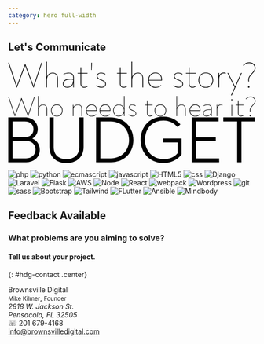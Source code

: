 ```yaml
---
category: hero full-width
---
```

<script>const portfolio = {{ site.data.portfolio | jsonify }};</script>
<section id="hero">

  <h1>Let's Communicate</h1>
<svg viewBox="0 0 655 90" version="1.1">
    <g transform="matrix(1,0,0,1,-68.6932,-22.702)">
        <g id=whatsthestory transform="matrix(1,0,0,1,-7.358,-70.083)">
            <path d="M163.603,95.665L144.691,151.441C144.076,153.375 143.46,155.149 142.844,157.131C142.243,155.313 141.634,153.435 140.947,151.633L121.267,99.313L120.307,99.313L100.339,152.593C99.856,153.961 99.306,155.531 98.801,156.907C98.298,155.555 97.749,154.054 97.267,152.689L77.971,95.665L76.051,95.665L76.051,95.857L98.227,161.425L98.995,161.425L119.539,106.801C119.925,105.72 120.373,104.639 120.784,103.457C121.172,104.617 121.572,105.664 122.035,106.897L142.579,161.425L143.347,161.425L165.523,95.857L165.523,95.665L163.603,95.665Z" style="fill-rule:nonzero;"/>
            <path d="M193.747,121.873C185.195,121.873 179.863,127.577 178.291,133.312L178.291,92.785L176.371,92.785L176.371,160.945L178.291,160.945L178.291,141.745C178.291,130.897 185.011,123.697 193.459,123.697C202.387,123.697 205.555,129.457 205.555,137.425L205.555,160.945L207.475,160.945L207.475,137.425C207.475,128.401 203.251,121.873 193.747,121.873L193.747,121.873Z" style="fill-rule:nonzero;"/>
            <path d="M235.795,121.873C231.667,121.873 226.867,122.929 222.163,125.233L222.835,126.865C227.251,124.753 231.859,123.697 235.795,123.697C243.091,123.697 247.891,126.769 247.891,134.545L247.891,138.385C245.875,138.097 243.955,138.001 240.691,138.001C230.419,138.001 220.627,141.745 220.627,151.249C220.627,157.969 225.907,161.617 232.627,161.617C240.045,161.617 246.544,157.76 248.083,149.416L248.083,160.945L249.811,160.945L249.811,134.545C249.811,125.713 244.339,121.873 235.795,121.873ZM232.531,159.793C227.251,159.793 222.547,157.009 222.547,151.153C222.547,143.377 230.419,139.825 240.403,139.825C243.763,139.825 245.107,139.825 247.891,140.209C247.891,153.265 242.323,159.793 232.531,159.793Z" style="fill-rule:nonzero;"/>
            <path d="M277.459,161.617C281.491,161.617 284.947,159.505 287.251,157.489L286.099,156.049C283.699,158.161 280.627,159.793 277.459,159.793C271.795,159.793 269.299,156.241 269.299,150.865L269.299,124.369L285.907,124.369L285.907,122.545L269.299,122.545L269.299,107.761L267.379,107.761L267.379,122.545L259.795,122.545L259.795,124.177L267.379,124.369L267.379,150.865C267.379,157.681 271.219,161.617 277.459,161.617Z" style="fill-rule:nonzero;"/>
            <path d="M295.699,114.769L296.947,114.769L297.619,95.665L295.699,95.665L295.699,114.769Z" style="fill-rule:nonzero;"/>
            <path d="M322.675,161.617C329.587,161.617 334.867,157.681 334.867,151.921C334.867,145.777 329.107,142.801 322.963,140.401C317.299,138.193 312.115,136.081 312.115,131.089C312.115,126.097 316.819,123.697 322.099,123.697C325.939,123.697 329.395,125.041 332.371,126.865L333.235,125.329C330.259,123.313 326.419,121.873 322.099,121.873C316.147,121.873 310.195,124.849 310.195,131.089C310.195,137.329 316.531,139.921 322.195,142.129C328.435,144.529 332.947,146.929 332.947,151.921C332.947,156.433 329.011,159.793 322.675,159.793C318.163,159.793 313.843,158.161 310.003,155.281L308.947,156.913C312.979,159.985 317.683,161.617 322.675,161.617Z" style="fill-rule:nonzero;"/>
            <path d="M381.619,161.617C385.651,161.617 389.107,159.505 391.411,157.489L390.259,156.049C387.859,158.161 384.787,159.793 381.619,159.793C375.955,159.793 373.459,156.241 373.459,150.865L373.459,124.369L390.067,124.369L390.067,122.545L373.459,122.545L373.459,107.761L371.539,107.761L371.539,122.545L363.955,122.545L363.955,124.177L371.539,124.369L371.539,150.865C371.539,157.681 375.379,161.617 381.619,161.617Z" style="fill-rule:nonzero;"/>
            <path d="M419.443,121.873C410.891,121.873 405.559,127.577 403.987,133.312L403.987,92.785L402.067,92.785L402.067,160.945L403.987,160.945L403.987,141.745C403.987,130.897 410.707,123.697 419.155,123.697C428.083,123.697 431.251,129.457 431.251,137.425L431.251,160.945L433.171,160.945L433.171,137.425C433.171,128.401 428.947,121.873 419.443,121.873L419.443,121.873Z" style="fill-rule:nonzero;"/>
            <path d="M465.523,121.585C453.427,121.585 446.419,131.185 446.419,141.745C446.419,152.977 454.003,161.905 465.715,161.905C472.627,161.905 477.043,159.697 480.883,156.241L479.827,154.801C476.179,158.161 472.531,160.081 465.715,160.081C456.58,160.081 448.803,153.474 448.359,142.897L482.995,142.897C483.066,142.043 483.102,141.198 483.102,140.365C483.102,129.978 477.521,121.585 465.523,121.585L465.523,121.585ZM465.523,123.409C476.511,123.409 481.527,131.035 481.201,141.073L448.355,141.073C448.743,130.597 456.178,123.409 465.523,123.409L465.523,123.409Z" style="fill-rule:nonzero;"/>
            <path d="M526.771,161.617C533.683,161.617 538.963,157.681 538.963,151.921C538.963,145.777 533.203,142.801 527.059,140.401C521.395,138.193 516.211,136.081 516.211,131.089C516.211,126.097 520.915,123.697 526.195,123.697C530.035,123.697 533.491,125.041 536.467,126.865L537.331,125.329C534.355,123.313 530.515,121.873 526.195,121.873C520.243,121.873 514.291,124.849 514.291,131.089C514.291,137.329 520.627,139.921 526.291,142.129C532.531,144.529 537.043,146.929 537.043,151.921C537.043,156.433 533.107,159.793 526.771,159.793C522.259,159.793 517.939,158.161 514.099,155.281L513.043,156.913C517.075,159.985 521.779,161.617 526.771,161.617Z" style="fill-rule:nonzero;"/>
            <path d="M563.923,161.617C567.955,161.617 571.411,159.505 573.715,157.489L572.563,156.049C570.163,158.161 567.091,159.793 563.923,159.793C558.259,159.793 555.763,156.241 555.763,150.865L555.763,124.369L572.371,124.369L572.371,122.545L555.763,122.545L555.763,107.761L553.843,107.761L553.843,122.545L546.259,122.545L546.259,124.177L553.843,124.369L553.843,150.865C553.843,157.681 557.683,161.617 563.923,161.617Z" style="fill-rule:nonzero;"/>
            <path d="M598.963,161.809C610.387,161.809 618.547,153.457 618.547,141.745C618.547,129.937 610.387,121.585 598.963,121.585C587.539,121.585 579.379,129.937 579.379,141.745C579.379,153.457 587.539,161.809 598.963,161.809ZM598.963,159.985C588.691,159.985 581.299,152.401 581.299,141.745C581.299,130.993 588.691,123.409 598.963,123.409C609.235,123.409 616.627,130.993 616.627,141.745C616.627,152.401 609.235,159.985 598.963,159.985Z" style="fill-rule:nonzero;"/>
            <path d="M646.387,121.777C638.694,121.777 635.585,126.912 634.283,130.64L634.195,122.545L632.371,122.545L632.371,160.945L634.291,160.945L634.291,139.633C634.291,130.225 638.803,123.601 646.099,123.601C648.403,123.601 649.651,123.985 651.379,124.561L651.955,122.833C650.323,122.161 648.691,121.777 646.387,121.777L646.387,121.777Z" style="fill-rule:nonzero;"/>
            <path d="M692.275,122.545L677.875,154.705C677.297,156.026 676.79,157.134 676.233,158.394C675.646,157.162 675.247,156.373 674.419,154.801L658.291,122.545L656.275,122.545L656.275,122.737L675.301,160.601L665.683,181.873L665.683,182.065L667.699,182.065L694.291,122.737L694.291,122.545L692.275,122.545Z" style="fill-rule:nonzero;"/>
            <path d="M711.475,145.393L713.395,145.393C713.285,144.165 713.23,143.037 713.23,141.994C713.23,134.88 715.738,131.674 719.923,127.153C726.355,120.241 730.387,116.689 730.387,109.009C730.387,101.905 724.627,94.705 714.259,94.705C707.635,94.705 702.259,96.913 697.555,102.193L698.899,103.537C703.219,98.545 708.019,96.529 714.259,96.529C722.419,96.529 728.467,101.809 728.467,109.009C728.467,116.209 724.531,119.377 718.675,125.809C714.43,130.479 711.311,134.098 711.311,142.045C711.311,143.083 711.364,144.195 711.475,145.393L711.475,145.393ZM712.627,161.905C713.683,161.905 714.739,161.233 714.739,159.793C714.739,158.353 713.683,157.681 712.627,157.681C711.571,157.681 710.515,158.353 710.515,159.793C710.515,161.233 711.571,161.905 712.627,161.905Z" style="fill-rule:nonzero;"/>
        </g>
    </g>
</svg>
<svg viewBox="0 0 837 70">
    <g transform="matrix(1,0,0,1,-66.487,-111.159)">
        <g id=whoneedstohearit transform="matrix(1,0,0,1,-9.5642,18.3743)">
            <path d="M163.603,95.665L144.691,151.441C144.076,153.375 143.46,155.149 142.844,157.131C142.243,155.313 141.634,153.435 140.947,151.633L121.267,99.313L120.307,99.313L100.339,152.593C99.856,153.961 99.306,155.531 98.801,156.907C98.298,155.555 97.749,154.054 97.267,152.689L77.971,95.665L76.051,95.665L76.051,95.857L98.227,161.425L98.995,161.425L119.539,106.801C119.925,105.72 120.373,104.639 120.784,103.457C121.172,104.617 121.572,105.664 122.035,106.897L142.579,161.425L143.347,161.425L165.523,95.857L165.523,95.665L163.603,95.665Z" style="fill-rule:nonzero;"/>
            <path d="M193.747,121.873C185.195,121.873 179.863,127.577 178.291,133.312L178.291,92.785L176.371,92.785L176.371,160.945L178.291,160.945L178.291,141.745C178.291,130.897 185.011,123.697 193.459,123.697C202.387,123.697 205.555,129.457 205.555,137.425L205.555,160.945L207.475,160.945L207.475,137.425C207.475,128.401 203.251,121.873 193.747,121.873L193.747,121.873Z" style="fill-rule:nonzero;"/>
            <path d="M240.307,161.809C251.731,161.809 259.891,153.457 259.891,141.745C259.891,129.937 251.731,121.585 240.307,121.585C228.883,121.585 220.723,129.937 220.723,141.745C220.723,153.457 228.883,161.809 240.307,161.809ZM240.307,159.985C230.035,159.985 222.643,152.401 222.643,141.745C222.643,130.993 230.035,123.409 240.307,123.409C250.579,123.409 257.971,130.993 257.971,141.745C257.971,152.401 250.579,159.985 240.307,159.985Z" style="fill-rule:nonzero;"/>
            <path d="M312.307,121.873C303.625,121.873 298.115,126.964 296.553,130.92L296.467,122.545L294.643,122.545L294.643,160.945L296.563,160.945L296.563,138.193C296.563,128.785 304.147,123.697 312.211,123.697C321.523,123.697 323.827,129.553 323.827,137.617L323.827,160.945L325.747,160.945L325.747,137.425C325.747,128.497 322.387,121.873 312.307,121.873Z" style="fill-rule:nonzero;"/>
            <path d="M358.099,121.585C346.003,121.585 338.995,131.185 338.995,141.745C338.995,152.977 346.579,161.905 358.291,161.905C365.203,161.905 369.619,159.697 373.459,156.241L372.403,154.801C368.755,158.161 365.107,160.081 358.291,160.081C349.156,160.081 341.379,153.474 340.935,142.897L375.571,142.897C375.642,142.043 375.678,141.198 375.678,140.365C375.678,129.978 370.097,121.585 358.099,121.585L358.099,121.585ZM358.099,123.409C369.087,123.409 374.103,131.035 373.777,141.073L340.931,141.073C341.319,130.597 348.754,123.409 358.099,123.409L358.099,123.409Z" style="fill-rule:nonzero;"/>
            <path d="M404.083,121.585C391.987,121.585 384.979,131.185 384.979,141.745C384.979,152.977 392.563,161.905 404.275,161.905C411.187,161.905 415.603,159.697 419.443,156.241L418.387,154.801C414.739,158.161 411.091,160.081 404.275,160.081C395.14,160.081 387.363,153.474 386.919,142.897L421.555,142.897C421.626,142.043 421.662,141.198 421.662,140.365C421.662,129.978 416.081,121.585 404.083,121.585L404.083,121.585ZM404.083,123.409C415.071,123.409 420.087,131.035 419.761,141.073L386.915,141.073C387.303,130.597 394.738,123.409 404.083,123.409L404.083,123.409Z" style="fill-rule:nonzero;"/>
            <path d="M467.443,92.785L467.443,123.217C467.443,126.735 467.443,129.302 467.571,133.534C464.971,126.65 458.418,121.873 449.971,121.873C437.875,121.873 430.963,131.473 430.963,141.745C430.963,152.113 438.067,161.617 449.971,161.617C458.536,161.617 464.747,156.987 467.555,150.044L467.635,160.945L469.363,160.945L469.363,92.785L467.443,92.785ZM449.971,159.793C439.315,159.793 432.883,151.153 432.883,141.745C432.883,132.433 439.027,123.697 449.971,123.697C461.587,123.697 467.443,132.817 467.443,141.745C467.443,150.673 461.587,159.793 449.971,159.793Z" style="fill-rule:nonzero;"/>
            <path d="M496.627,161.617C503.539,161.617 508.819,157.681 508.819,151.921C508.819,145.777 503.059,142.801 496.915,140.401C491.251,138.193 486.067,136.081 486.067,131.089C486.067,126.097 490.771,123.697 496.051,123.697C499.891,123.697 503.347,125.041 506.323,126.865L507.187,125.329C504.211,123.313 500.371,121.873 496.051,121.873C490.099,121.873 484.147,124.849 484.147,131.089C484.147,137.329 490.483,139.921 496.147,142.129C502.387,144.529 506.899,146.929 506.899,151.921C506.899,156.433 502.963,159.793 496.627,159.793C492.115,159.793 487.795,158.161 483.955,155.281L482.899,156.913C486.931,159.985 491.635,161.617 496.627,161.617Z" style="fill-rule:nonzero;"/>
            <path d="M555.571,161.617C559.603,161.617 563.059,159.505 565.363,157.489L564.211,156.049C561.811,158.161 558.739,159.793 555.571,159.793C549.907,159.793 547.411,156.241 547.411,150.865L547.411,124.369L564.019,124.369L564.019,122.545L547.411,122.545L547.411,107.761L545.491,107.761L545.491,122.545L537.907,122.545L537.907,124.177L545.491,124.369L545.491,150.865C545.491,157.681 549.331,161.617 555.571,161.617Z" style="fill-rule:nonzero;"/>
            <path d="M590.611,161.809C602.035,161.809 610.195,153.457 610.195,141.745C610.195,129.937 602.035,121.585 590.611,121.585C579.187,121.585 571.027,129.937 571.027,141.745C571.027,153.457 579.187,161.809 590.611,161.809ZM590.611,159.985C580.339,159.985 572.947,152.401 572.947,141.745C572.947,130.993 580.339,123.409 590.611,123.409C600.883,123.409 608.275,130.993 608.275,141.745C608.275,152.401 600.883,159.985 590.611,159.985Z" style="fill-rule:nonzero;"/>
            <path d="M662.323,121.873C653.771,121.873 648.439,127.577 646.867,133.312L646.867,92.785L644.947,92.785L644.947,160.945L646.867,160.945L646.867,141.745C646.867,130.897 653.587,123.697 662.035,123.697C670.963,123.697 674.131,129.457 674.131,137.425L674.131,160.945L676.051,160.945L676.051,137.425C676.051,128.401 671.827,121.873 662.323,121.873L662.323,121.873Z" style="fill-rule:nonzero;"/>
            <path d="M708.403,121.585C696.307,121.585 689.299,131.185 689.299,141.745C689.299,152.977 696.883,161.905 708.595,161.905C715.507,161.905 719.923,159.697 723.763,156.241L722.707,154.801C719.059,158.161 715.411,160.081 708.595,160.081C699.46,160.081 691.683,153.474 691.239,142.897L725.875,142.897C725.946,142.043 725.982,141.198 725.982,140.365C725.982,129.978 720.401,121.585 708.403,121.585L708.403,121.585ZM708.403,123.409C719.391,123.409 724.407,131.035 724.081,141.073L691.235,141.073C691.623,130.597 699.058,123.409 708.403,123.409L708.403,123.409Z" style="fill-rule:nonzero;"/>
            <path d="M750.355,121.873C746.227,121.873 741.427,122.929 736.723,125.233L737.395,126.865C741.811,124.753 746.419,123.697 750.355,123.697C757.651,123.697 762.451,126.769 762.451,134.545L762.451,138.385C760.435,138.097 758.515,138.001 755.251,138.001C744.979,138.001 735.187,141.745 735.187,151.249C735.187,157.969 740.467,161.617 747.187,161.617C754.605,161.617 761.104,157.76 762.643,149.416L762.643,160.945L764.371,160.945L764.371,134.545C764.371,125.713 758.899,121.873 750.355,121.873ZM747.091,159.793C741.811,159.793 737.107,157.009 737.107,151.153C737.107,143.377 744.979,139.825 754.963,139.825C758.323,139.825 759.667,139.825 762.451,140.209C762.451,153.265 756.883,159.793 747.091,159.793Z" style="fill-rule:nonzero;"/>
            <path d="M795.283,121.777C787.59,121.777 784.481,126.912 783.179,130.64L783.091,122.545L781.267,122.545L781.267,160.945L783.187,160.945L783.187,139.633C783.187,130.225 787.699,123.601 794.995,123.601C797.299,123.601 798.547,123.985 800.275,124.561L800.851,122.833C799.219,122.161 797.587,121.777 795.283,121.777L795.283,121.777Z" style="fill-rule:nonzero;"/>
            <path d="M832.284,107.639C833.366,107.639 834.217,106.789 834.217,105.706C834.217,104.623 833.366,103.772 832.284,103.772C831.201,103.772 830.35,104.623 830.35,105.706C830.35,106.789 831.201,107.639 832.284,107.639ZM831.283,160.945L833.203,160.945L833.203,122.545L831.283,122.545L831.283,160.945Z" style="fill-rule:nonzero;"/>
            <path d="M863.155,161.617C867.187,161.617 870.643,159.505 872.947,157.489L871.795,156.049C869.395,158.161 866.323,159.793 863.155,159.793C857.491,159.793 854.995,156.241 854.995,150.865L854.995,124.369L871.603,124.369L871.603,122.545L854.995,122.545L854.995,107.761L853.075,107.761L853.075,122.545L845.491,122.545L845.491,124.177L853.075,124.369L853.075,150.865C853.075,157.681 856.915,161.617 863.155,161.617Z" style="fill-rule:nonzero;"/>
            <path d="M893.395,145.393L895.315,145.393C895.205,144.165 895.15,143.037 895.15,141.994C895.15,134.88 897.658,131.674 901.843,127.153C908.275,120.241 912.307,116.689 912.307,109.009C912.307,101.905 906.547,94.705 896.179,94.705C889.555,94.705 884.179,96.913 879.475,102.193L880.819,103.537C885.139,98.545 889.939,96.529 896.179,96.529C904.339,96.529 910.387,101.809 910.387,109.009C910.387,116.209 906.451,119.377 900.595,125.809C896.35,130.479 893.231,134.098 893.231,142.045C893.231,143.083 893.284,144.195 893.395,145.393L893.395,145.393ZM894.547,161.905C895.603,161.905 896.659,161.233 896.659,159.793C896.659,158.353 895.603,157.681 894.547,157.681C893.491,157.681 892.435,158.353 892.435,159.793C892.435,161.233 893.491,161.905 894.547,161.905Z" style="fill-rule:nonzero;"/>
        </g>
    </g>
</svg>
</section>
<section>
<div class="box green"></div>
<div class="box orange"></div>
<div class="box grey"></div>
<svg viewBox="0 0 360 68">
    <g transform="matrix(1,0,0,1,-72.2977,-280.946)">
        <g id="budget" transform="matrix(1,0,0,1,-11.0495,186.433)">
            <path class="black" d="M118.291,126.385C123.091,123.601 126.259,118.801 126.259,112.465C126.259,102.577 118.003,95.665 107.731,95.665L83.347,95.665L83.347,160.945L109.363,160.945C120.787,160.945 129.235,153.457 129.235,142.801C129.235,135.505 124.915,129.169 118.291,126.385ZM89.587,101.425L107.251,101.425C114.547,101.425 120.019,105.649 120.019,112.465C120.019,119.953 115.315,124.081 107.539,124.081L89.587,124.081L89.587,101.425ZM109.171,155.185L89.587,155.185L89.587,129.841L109.555,129.841C117.331,129.841 122.995,134.929 122.995,142.417C122.995,150.289 117.139,155.185 109.171,155.185Z" style="fill-rule:nonzero;"/>
            <path class="black" d="M168.115,162.097C181.843,162.097 192.979,153.937 192.979,138.577L192.979,95.665L186.739,95.665L186.739,138.481C186.739,150.481 178.963,156.337 168.115,156.337C157.075,156.337 149.395,150.481 149.395,138.481L149.395,95.665L143.155,95.665L143.155,138.577C143.155,153.937 154.291,162.097 168.115,162.097Z" style="fill-rule:nonzero;"/>
            <path class="black" d="M211.123,160.945L232.147,160.945C252.211,160.945 265.363,147.313 265.363,128.401C265.363,109.393 251.827,95.665 232.051,95.665L211.123,95.665L211.123,160.945ZM217.363,155.185L217.363,101.425L232.051,101.425C248.371,101.425 259.123,113.137 259.123,128.401C259.123,143.569 248.467,155.185 232.147,155.185L217.363,155.185Z" style="fill-rule:nonzero;"/>
            <path class="black" d="M308.851,126.289L308.851,132.049L329.683,132.049L329.683,147.697C324.979,153.265 317.971,156.337 309.811,156.337C293.203,156.337 282.259,144.337 282.259,128.209C282.259,112.465 292.531,100.273 309.043,100.273C317.299,100.273 324.211,103.537 329.683,109.681L333.811,105.745C327.475,98.449 319.027,94.513 309.043,94.513C288.787,94.513 275.923,109.681 275.923,128.209C275.923,147.601 289.843,162.097 309.331,162.097C320.371,162.097 329.587,157.489 335.539,149.425L335.539,126.289L308.851,126.289Z" style="fill-rule:nonzero;"/>
            <path class="black" d="M356.563,155.185L356.563,130.225L385.267,130.225L385.267,124.657L356.563,124.657L356.563,101.425L389.299,101.425L389.299,95.665L350.323,95.665L350.323,160.945L390.163,160.945L390.163,155.185L356.563,155.185Z" style="fill-rule:nonzero;"/>
            <path class="black" d="M442.675,95.665L396.211,95.665L396.211,101.425L416.371,101.425L416.371,160.945L422.611,160.945L422.611,101.425L442.675,101.425L442.675,95.665Z" style="fill-rule:nonzero;"/>
        </g>
    </g>
</svg>
</section>
<section id="toolset">
  <div class=tools markdown=1>

  ![php](images/devtools/PHP-logo.svg) ![python](images/devtools/python-powered-w.svg) ![ecmascript](images/devtools/es2015-ecmascript-logo.svg) ![javascript](images/devtools/Unofficial_JavaScript_logo_2.svg) ![HTML5](images/devtools/HTML5_logo_and_wordmark.svg) ![css](images/devtools/CSS3_logo_and_wordmark.svg) ![Django](images/devtools/Django_logo.svg) ![Laravel](images/devtools/Laravel.svg) ![Flask](images/devtools/Flask_logo.svg) ![AWS](images/devtools/Amazon_Web_Services_Logo.svg) ![Node](images/devtools/Node.js_logo.svg) ![React](images/devtools/React-icon.svg) ![webpack](images/devtools/logo-on-white-bg.svg) ![Wordpress](images/devtools/WordPress_logo.svg) ![git](images/devtools/Git-logo.svg) ![sass](images/devtools/Sass_Logo_Color.svg) ![Bootstrap](images/devtools/Bootstrap_logo.svg) ![Tailwind](images/devtools/Tailwind_CSS_Logo.svg) ![FLutter](images/devtools/Google-flutter-logo.svg) ![Ansible](images/devtools/Ansible_logo.svg) ![Mindbody](images/devtools/Mindbody.svg)

  </div>

</section>

<section markdown=1 class="bg-secondary contact">
<a name="contact" class="section"></a>

## Feedback Available

### What problems are you aiming to solve?

#### Tell us about your project.
{: #hdg-contact .center}
  <div class="contact-info">
    <div itemscope itemtype="https://schema.org/Organization">
      <span itemprop="name">Brownsville Digital</span>
    </div>
    <div itemscope itemtype="https://schema.org/Person">
      <span itemprop="name" style="font-size: smaller;">Mike Kilmer</span>,
      <span itemprop="jobTitle" style="font-size: smaller;">Founder</span>
      <address itemprop="address" itemscope itemtype="https://schema.org/PostalAddress">
        <span itemprop="streetAddress">
          2818 W. Jackson St.
        </span><br>
        <span itemprop="addressLocality">Pensacola</span>,
        <span itemprop="addressRegion">FL</span>
        <span itemprop="postalCode">32505</span>
      </address>
      ☏ <span itemprop="telephone">201 679-4168</span><br>
      <a href="mailto:info@brownsvilledigital.com" itemprop="email">info@brownsvilledigital.com</a>
    </div>
  </div>
</section>

